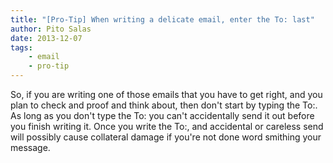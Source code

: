 ```yaml
---
title: "[Pro-Tip] When writing a delicate email, enter the To: last"
author: Pito Salas
date: 2013-12-07
tags:
    - email
    - pro-tip
---
```




So, if you are writing one of those emails that you have to get right, and you
plan to check and proof and think about, then don't start by typing the To:.
As long as you don't type the To: you can't accidentally send it out before
you finish writing it. Once you write the To:, and accidental or careless send
will possibly cause collateral damage if you're not done word smithing your
message.


